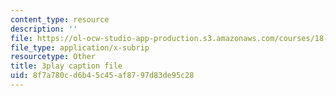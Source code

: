```yaml
---
content_type: resource
description: ''
file: https://ol-ocw-studio-app-production.s3.amazonaws.com/courses/18-01sc-single-variable-calculus-fall-2010/8f7a780cd6b45c45af8797d83de95c28_CXKoCMVqM9s.vtt
file_type: application/x-subrip
resourcetype: Other
title: 3play caption file
uid: 8f7a780c-d6b4-5c45-af87-97d83de95c28
---
```

